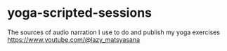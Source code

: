 # yoga-scripted-sessions

The sources of audio narration I use to do and publish my yoga exercises https://www.youtube.com/@lazy_matsyasana

